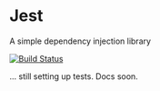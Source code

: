 # Jest

A simple dependency injection library

[![Build Status](https://travis-ci.org/jeffturcotte/jest.png)](https://travis-ci.org/jeffturcotte/jest)

... still setting up tests. Docs soon.
